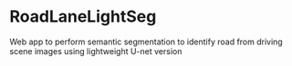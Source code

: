 # RoadLaneLightSeg
Web app to perform semantic segmentation to identify road from driving scene images using lightweight U-net version
